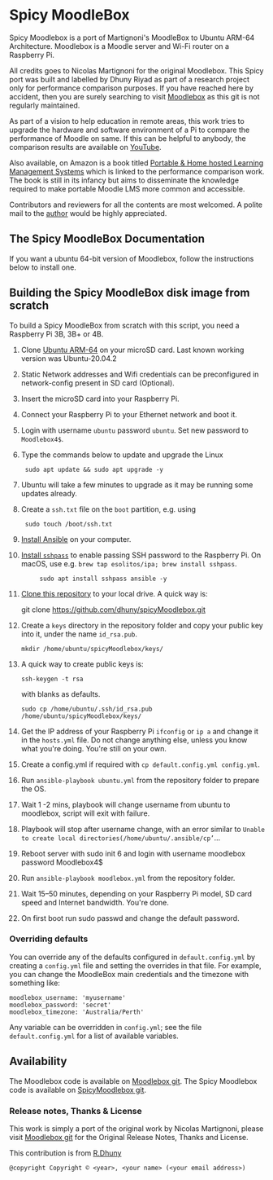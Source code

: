 # Spicy MoodleBox



Spicy Moodlebox is a port of Martignoni's MoodleBox to Ubuntu ARM-64 Architecture. Moodlebox is a Moodle server and Wi-Fi router on a Raspberry Pi. 

All credits goes to Nicolas Martignoni for the original Moodlebox. This Spicy port was built and labelled  by Dhuny Riyad  as part of a research project only for performance comparison purposes. 
If you have reached here by accident, then you are surely searching to visit [Moodlebox](https://moodlebox.net) as this git is not regularly maintained.

As part of a  vision  to help education in remote areas, this work tries to upgrade the hardware and software environment of a Pi to compare the performance of Moodle on same.
If this can be helpful to anybody, the comparison results are available on [YouTube](https://www.youtube.com/watch?v=xMDy_Yv33C8).  

Also available, on Amazon is a book titled [Portable & Home hosted Learning Management Systems](https://www.amazon.com/Portable-hosted-Learning-Management-Systems/dp/B091H18XFV) which is linked to the performance comparison work. The book is still in its infancy but aims to disseminate the knowledge required to make portable Moodle LMS more common and accessible.

Contributors and reviewers for all the contents are most welcomed. A polite mail to the [author](mailto:riyad@dhuny.org) would be highly appreciated.


## The Spicy MoodleBox Documentation


If you want a ubuntu 64-bit version of Moodlebox, follow the instructions below to install one.


## Building the Spicy MoodleBox disk image from scratch

To build a Spicy MoodleBox from scratch with this script, you need a Raspberry Pi 3B, 3B+ or 4B.

1. Clone [Ubuntu ARM-64](https://ubuntu.com/download/raspberry-pi) on your microSD card. Last known working version was Ubuntu-20.04.2
2. Static Network addresses and Wifi credentials can be preconfigured in network-config present in SD card (Optional).
3. Insert the microSD card into your Raspberry Pi.
4. Connect your Raspberry Pi to your Ethernet network and boot it.
5. Login with username `ubuntu` password `ubuntu`. Set new password to `Moodlebox4$`.
6. Type the commands below to update and upgrade the Linux

		sudo apt update && sudo apt upgrade -y
		
8. Ubuntu will take a few minutes to upgrade as it may be running some updates already. 
9. Create a `ssh.txt` file on the `boot` partition, e.g. using 
        
		sudo touch /boot/ssh.txt
		
7. [Install Ansible]([https://docs.ansible.com/intro_installation.html](https://docs.ansible.com/ansible/latest/installation_guide/intro_installation.html#installing-ansible-on-ubuntu)) on your computer.
8. [Install `sshpass`](https://gist.github.com/arunoda/7790979) to enable passing SSH password to the Raspberry Pi. On macOS, use e.g. `brew tap esolitos/ipa; brew install sshpass`.

			sudo apt install sshpass ansible -y

10. [Clone this repository](https://github.com/dhuny/spicyMoodlebox.git) to your local drive. A quick way is:
	
	git clone https://github.com/dhuny/spicyMoodlebox.git
	
11. Create a `keys` directory in the repository folder and copy your public key into it, under the name `id_rsa.pub`.

		mkdir /home/ubuntu/spicyMoodlebox/keys/

13. A quick way to create public keys is: 

		ssh-keygen -t rsa

	with blanks as defaults. 
	
		sudo cp /home/ubuntu/.ssh/id_rsa.pub /home/ubuntu/spicyMoodlebox/keys/
	
1. Get the IP address of your Raspberry Pi `ifconfig` or `ip a` and change it in the `hosts.yml` file. Do not change anything else, unless you know what you're doing. You're still on your own.
1. Create a config.yml if required with 		`cp default.config.yml config.yml`.
1. Run   `ansible-playbook ubuntu.yml`   from the repository folder to prepare the OS.
1. Wait 1 -2 mins, playbook will change username from ubuntu to moodlebox, script will exit with failure.
1. Playbook will stop after username change, with an error similar to `Unable to create local directories(/home/ubuntu/.ansible/cp’`...
1. Reboot server with sudo init 6 and login with username moodlebox password Moodlebox4$
1. Run `ansible-playbook moodlebox.yml` from the repository folder.
1. Wait 15–50 minutes, depending on your Raspberry Pi model, SD card speed and Internet bandwidth. You're done.
1. On first boot run sudo passwd and change the default password.

### Overriding defaults

You can override any of the defaults configured in `default.config.yml` by creating a `config.yml` file and setting the overrides in that file. For example, you can change the MoodleBox main credentials and the timezone with something like:

    moodlebox_username: 'myusername'
    moodlebox_password: 'secret'
    moodlebox_timezone: 'Australia/Perth'

Any variable can be overridden in `config.yml`; see the file `default.config.yml` for a list of available variables.

## Availability

The Moodlebox code is available on [Moodlebox git](https://github.com/moodlebox/moodlebox).
The Spicy Moodlebox code is available on [SpicyMoodlebox git](https://github.com/dhuny/spicymoodlebox).

### Release notes, Thanks & License

This work is simply a port of the original work by Nicolas Martignoni, please visit [Moodlebox git](https://github.com/moodlebox/moodlebox) for the Original Release Notes, Thanks and License. 

This contribution is from [R.Dhuny](riyad@dhuny.org)

```
@copyright Copyright © <year>, <your name> (<your email address>)
```


